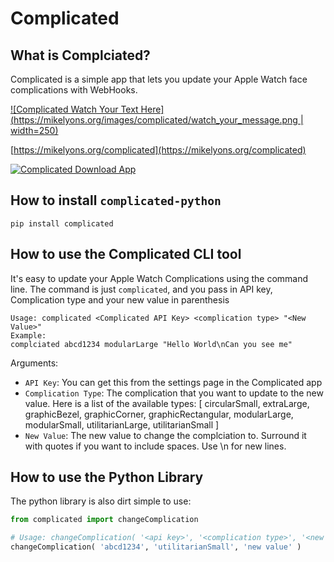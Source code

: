 # Complicated

## What is Complciated?

Complicated is a simple app that lets you update your Apple Watch face complications
with WebHooks.

[![Complicated Watch Your Text Here](https://mikelyons.org/images/complicated/watch_your_message.png | width=250)](https://mikelyons.org/complicated)

[https://mikelyons.org/complicated](https://mikelyons.org/complicated)

[![Complicated Download App](https://mikelyons.org/images/complicated/download.png)](https://itunes.apple.com/us/app/complicated/id1444561091?ls=1&mt=8)

## How to install `complicated-python`

```
pip install complicated
```

## How to use the Complicated CLI tool

It's easy to update your Apple Watch Complications using the command line. The
command is just `complicated`, and you pass in API key, Complication type and
your new value in parenthesis

```
Usage: complicated <Complicated API Key> <complication type> "<New Value>"
Example:
complciated abcd1234 modularLarge "Hello World\nCan you see me"
```

Arguments:
 - `API Key`: You can get this from the settings page in the Complicated app
 - `Complication Type`: The complication that you want to update to the new value.
Here is a list of the available types: [ circularSmall, extraLarge, graphicBezel, graphicCorner, graphicRectangular, modularLarge, modularSmall, utilitarianLarge, utilitarianSmall ]
 - `New Value`: The new value to change the complciation to. Surround it with quotes if you want to include spaces. Use \n for new lines.


## How to use the Python Library

The python library is also dirt simple to use:

```python
from complicated import changeComplication

# Usage: changeComplication( '<api key>', '<complication type>', '<new value>' )
changeComplication( 'abcd1234', 'utilitarianSmall', 'new value' )
```
